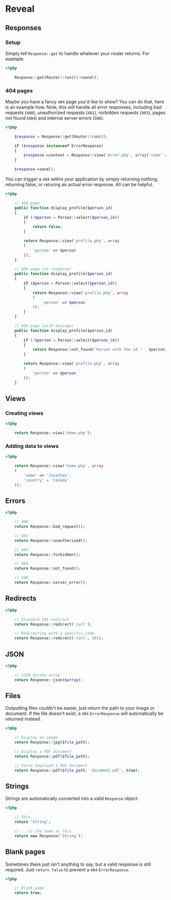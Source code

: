 Reveal
======

## Responses

### Setup

Simply tell `Response::get` to handle whatever your router returns. For example:

```php
<?php

	Response::get(Router::run())->send();
```

### 404 pages

Maybe you have a fancy `404` page you'd like to show? You can do that, here is an example how. Note, this will handle all error responses, including bad requests (`400`), unauthorized requests (`401`), rorbidden requests (`403`), pages not found (`404`) and internal server errors (`500`).

```php
<?php

	$response = Response::get(Router::run());

	if ($response instanceof ErrorResponse)
	{
		$response->content = Response::view('error.php', array('code' => $response->code, 'message' => $response->message))->render();
	}

	$response->send();
```

You can trigger a `404` within your application by simply returning nothing, returning false, or returing an actual error response. All can be helpful.

```php
<?php

	// 404 page
	public function display_profile($person_id)
	{
		if (!$person = Person::select($person_id))
		{
			return false;
		}

		return Response::view('profile.php', array
		(
			'person' => $person
		));
	}

	// 404 page (no response)
	public function display_profile($person_id)
	{
		if ($person = Person::select($person_id))
		{
			return Response::view('profile.php', array
			(
				'person' => $person
			));
		}
	}

	// 404 page (with message)
	public function display_profile($person_id)
	{
		if (!$person = Person::select($person_id))
		{
			return Response::not_found('Person with the id ' . $person_id . ' does not exist.');
		}

		return Response::view('profile.php', array
		(
			'person' => $person
		));
	}
```

## Views

### Creating views

```php
<?php

	return Response::view('home.php');
```

### Adding data to views

```php
<?php

	return Response::view('home.php', array
	(
		'name' => 'Jonathan',
		'country' = 'Canada'
	));
```

## Errors

```php
<?php

	// 400
	return Response::bad_request();

	// 401
	return Response::unauthorized();

	// 403
	return Response::forbidden();

	// 404
	return Response::not_found();

	// 500
	return Response::server_error();
```

## Redirects

```php
<?php

	// Standard 301 redirect
	return Response::redirect('/url');

	// Redirecting with a specific code
	return Response::redirect('/url', 301);
```

## JSON

```php
<?php

	// JSON encode array
	return Response::json($array);
```

## Files

Outputting files couldn't be easier, just return the path to your image or document. If the file doesn't exist, a `404` `ErrorResponse` will automatically be returned instead.

```php
<?php

	// Display an image
	return Response::jpg($file_path);

	// Display a PDF document
	return Response::pdf($file_path);

	// Force download a PDF document
	return Response::pdf($file_path, 'document.pdf', true);
```

## Strings

Strings are automatically converted into a valid `Response` object.

```php
<?php

	// This...
	return 'String';

	// ...is the same as this:
	return new Response('String');
```

## Blank pages

Sometimes there just isn't anything to say, but a valid response is still required. Just `return false` to prevent a `404` `ErrorResponse`.

```php
<?php

	// Blank page
	return true;
```